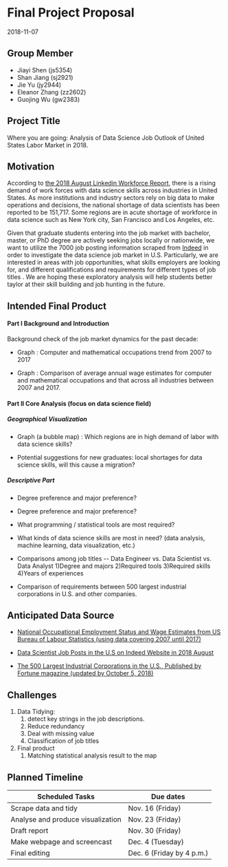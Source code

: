 Final Project Proposal
================
2018-11-07

Group Member
------------

-   Jiayi Shen (js5354)
-   Shan Jiang (sj2921)
-   Jie Yu (jy2944)
-   Eleanor Zhang (zz2602)
-   Guojing Wu (gw2383)

Project Title
-------------

Where you are going: Analysis of Data Science Job Outlook of United States Labor Market in 2018.

Motivation
----------

According to [the 2018 August Linkedin Workforce Report](https://economicgraph.linkedin.com/resources/linkedin-workforce-report-august-2018), there is a rising demand of work forces with data science skills across industries in United States. As more institutions and industry sectors rely on big data to make operations and decisions, the national shortage of data scientists has been reported to be 151,717. Some regions are in acute shortage of workforce in data science such as New York city, San Francisco and Los Angeles, etc.

Given that graduate students entering into the job market with bachelor, master, or PhD degree are actively seeking jobs locally or nationwide, we want to utilize the 7000 job posting information scraped from [Indeed](https://www.indeed.com/jobs?q=data+science&start=10) in order to investigate the data science job market in U.S. Particularly, we are interested in areas with job opportunities, what skills employers are looking for, and different qualifications and requirements for different types of job titles . We are hoping these exploratory analysis will help students better taylor at their skill building and job hunting in the future.

Intended Final Product
----------------------

#### Part I Background and Introduction

Background check of the job market dynamics for the past decade:

-   Graph : Computer and mathematical occupations trend from 2007 to 2017

-   Graph : Comparison of average annual wage estimates for computer and mathematical occupations and that across all industries between 2007 and 2017.

#### Part II Core Analysis (focus on data science field)

##### Geographical Visualization

-   Graph (a bubble map) : Which regions are in high demand of labor with data science skills?

-   Potential suggestions for new graduates: local shortages for data science skills, will this cause a migration?

##### Descriptive Part

-   Degree preference and major preference?

-   Degree preference and major preference?

-   What programming / statistical tools are most required?

-   What kinds of data science skills are most in need? (data analysis, machine learning, data visualization, etc.)

-   Comparisons among job titles -- Data Engineer vs. Data Scientist vs. Data Analyst 1)Degree and majors
    2)Required tools
    3)Required skills
    4)Years of experiences

-   Comparison of requirements between 500 largest industrial corporations in U.S. and other companies.

Anticipated Data Source
-----------------------

-   [National Occupational Employment Status and Wage Estimates from US Bureau of Labour Statistics (using data covering 2007 until 2017)](https://www.bls.gov/oes/tables.htm)

-   [Data Scientist Job Posts in the U.S on Indeed Website in 2018 August](https://www.kaggle.com/sl6149/data-scientist-job-market-in-the-us#alldata.csv)

-   [The 500 Largest Industrial Corporations in the U.S., Published by Fortune magazine (updated by October 5, 2018)](https://catalog.data.gov/dataset/fortune-500-corporate-headquarters)

Challenges
----------

1.  Data Tidying:
    1.  detect key strings in the job descriptions.
    2.  Reduce redundancy
    3.  Deal with missing value
    4.  Classification of job titles
2.  Final product
    1.  Matching statistical analysis result to the map

Planned Timeline
----------------

| Scheduled Tasks                   | Due dates                 |
|-----------------------------------|---------------------------|
| Scrape data and tidy              | Nov. 16 (Friday)          |
| Analyse and produce visualization | Nov. 23 (Friday)          |
| Draft report                      | Nov. 30 (Friday)          |
| Make webpage and screencast       | Dec. 4 (Tuesday)          |
| Final editing                     | Dec. 6 (Friday by 4 p.m.) |
